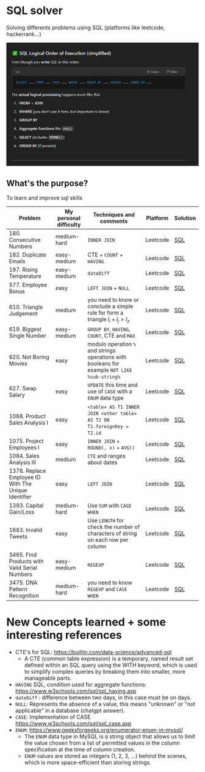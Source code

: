 # SQL solver
Solving differents problems using SQL (platforms like leetcode, hackerrank...)

<img src="./resources/imgs/Capture.PNG" width="600">

## What's the purpose?
To learn and improve sql skills

| Problem                                | My personal difficulty | Techniques and comments                              | Platform | Solution|
| -------------------------------------- | ---------------------- | ---------------------------------------------------- | ---- | ---- |
| 180. Consecutive Numbers  | medium-hard  | `INNER JOIN`  | Leetcode | [SQL](solutions/180_ConsecutiveNumbers.sql) |
| 182. Duplicate Emails     | easy-medium  | CTE + `COUNT` + `HAVING` | Leetcode | [SQL](solutions/182_DuplicateEmails.sql) |
| 197. Rising Temperature     | easy-medium | `dateDiff` | Leetcode | [SQL](solutions/197_RisingTemperature.sql) |
| 577. Employee Bonus     | easy  | `LEFT JOIN` + `NULL`  | Leetcode | [SQL](solutions/577_EmployeeBonus.sql) |
| 610. Triangle Judgement   | medium  | you need to know or conclude a simple rule for form a triangle $l_i + l_j > l_z$  | Leetcode | [SQL](solutions/610_TriangleJudgement.sql) |
| 619. Biggest Single Number  | easy-medium  | `GROUP BY`, `HAVING`, `COUNT`, CTE and `MAX`  | Leetcode | [SQL](solutions/619_BiggestSingleNumber.sql) |
| 620. Not Boring Movies  | easy  | modulo operation `%` and strings operations with booleans for example `NOT LIKE %sub-string%`  | Leetcode | [SQL](solutions/620_NotBoringMovies.sql) |
| 627. Swap Salary  | easy  | `UPDATE` this time and use of `CASE` with a `ENUM` data type  | Leetcode | [SQL](solutions/627_SwapSalary.sql) |
| 1068. Product Sales Analysis I  | easy  | `<table> AS T1 INNER JOIN <other table> AS T2 ON T1.foreignKey = T2.id`  | Leetcode | [SQL](solutions/1068_ProductSalesAnalysisI.sql) |
| 1075. Project Employees I  | easy  | `INNER JOIN` + `ROUND(, x)` + `AVG()`  | Leetcode | [SQL](solutions/1075_ProjectEmployeesI.sql) |
| 1084. Sales Analysis III  | medium  | `CTE` and ranges about dates  | Leetcode | [SQL](solutions/1084_SalesAnalysisIII.sql) |
| 1378. Replace Employee ID With The Unique Identifier  | easy  | `LEFT JOIN`  | Leetcode | [SQL](solutions/1378_ReplaceEmployeeIDWithTheUniqueIdentifier.sql) |
| 1393. Capital Gain/Loss  | medium-hard  | Use `SUM` with `CASE WHEN`  | Leetcode | [SQL](solutions/1393_CapitalGainLoss.sql) |
| 1683. Invalid Tweets  | easy  | Use `LENGTH` for check the number of characters of string on each row per column  | Leetcode | [SQL](solutions/1683_InvalidTweets.sql) |
| 3465. Find Products with Valid Serial Numbers | easy-medium  | `REGEXP` | Leetcode | [SQL](solutions/3465_FindProductsWithValidSerialNumbers.sql) |
| 3475. DNA Pattern Recognition   | medium-hard  | you need to know `REGEXP` and `CASE WHEN`  | Leetcode | [SQL](solutions/3475_DNAPatternRecognition.sql) |

# New Concepts learned + some interesting references
* CTE's for SQL: https://builtin.com/data-science/advanced-sql
    -  A CTE (common table expression) is a temporary, named result set defined within an SQL query using the WITH keyword, which is used to simplify complex queries by breaking them into smaller, more manageable parts.
* `HAVING` SQL, condition used for aggregate functions: https://www.w3schools.com/sql/sql_having.asp
* `dateDiff` : difference between two days, in this case must be on days.
* `NULL`: Represents the absence of a value, this means "unknown" or "not applicable" in a database (chatgpt answer). 
* `CASE`: Implementation of CASE https://www.w3schools.com/sql/sql_case.asp
* `ENUM`: https://www.geeksforgeeks.org/enumerator-enum-in-mysql/
    * The `ENUM` data type in MySQL is a string object that allows us to limit the value chosen from a list of permitted values in the column specification at the time of column creation.
    * `ENUM` values are stored as integers (1, 2, 3, …) behind the scenes, which is more space-efficient than storing strings.
